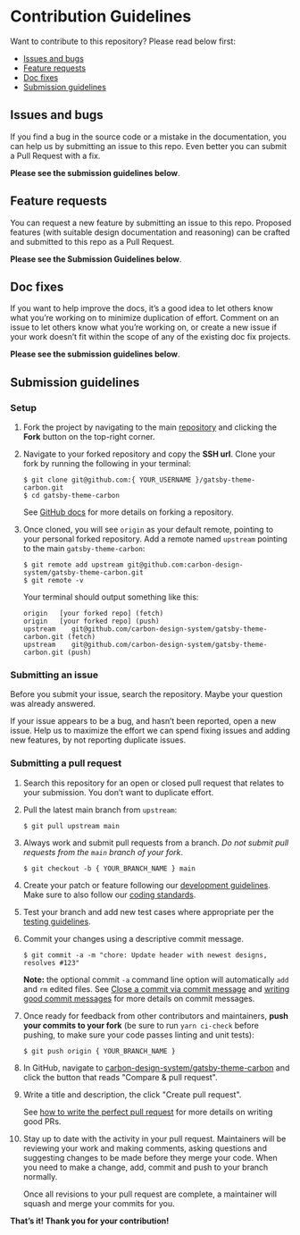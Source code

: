 # Contribution Guidelines

Want to contribute to this repository? Please read below first:

- [Issues and bugs](#issues-and-bugs)
- [Feature requests](#feature-requests)
- [Doc fixes](#doc-fixes)
- [Submission guidelines](#submission-guidelines)

## Issues and bugs

If you find a bug in the source code or a mistake in the documentation, you can
help us by submitting an issue to this repo. Even better you can submit a Pull
Request with a fix.

**Please see the submission guidelines below**.

## Feature requests

You can request a new feature by submitting an issue to this repo. Proposed
features (with suitable design documentation and reasoning) can be crafted and
submitted to this repo as a Pull Request.

**Please see the Submission Guidelines below**.

## Doc fixes

If you want to help improve the docs, it’s a good idea to let others know what
you’re working on to minimize duplication of effort. Comment on an issue to let
others know what you’re working on, or create a new issue if your work doesn’t
fit within the scope of any of the existing doc fix projects.

**Please see the submission guidelines below**.

## Submission guidelines

### Setup

1. Fork the project by navigating to the main
   [repository](https://github.com/carbon-design-system/gatsby-theme-carbon) and
   clicking the **Fork** button on the top-right corner.

2. Navigate to your forked repository and copy the **SSH url**. Clone your fork
   by running the following in your terminal:

   ```
   $ git clone git@github.com:{ YOUR_USERNAME }/gatsby-theme-carbon.git
   $ cd gatsby-theme-carbon
   ```

   See [GitHub docs](https://help.github.com/articles/fork-a-repo/) for more
   details on forking a repository.

3. Once cloned, you will see `origin` as your default remote, pointing to your
   personal forked repository. Add a remote named `upstream` pointing to the
   main `gatsby-theme-carbon`:

   ```
   $ git remote add upstream git@github.com:carbon-design-system/gatsby-theme-carbon.git
   $ git remote -v
   ```

   Your terminal should output something like this:

   ```
   origin	[your forked repo] (fetch)
   origin	[your forked repo] (push)
   upstream	   git@github.com/carbon-design-system/gatsby-theme-carbon.git (fetch)
   upstream	   git@github.com/carbon-design-system/gatsby-theme-carbon.git (push)
   ```

### Submitting an issue

Before you submit your issue, search the repository. Maybe your question was
already answered.

If your issue appears to be a bug, and hasn’t been reported, open a new issue.
Help us to maximize the effort we can spend fixing issues and adding new
features, by not reporting duplicate issues.

### Submitting a pull request

1. Search this repository for an open or closed pull request that relates to
   your submission. You don’t want to duplicate effort.

2. Pull the latest main branch from `upstream`:

   ```
   $ git pull upstream main
   ```

3. Always work and submit pull requests from a branch. _Do not submit pull
   requests from the `main` branch of your fork_.

   ```
   $ git checkout -b { YOUR_BRANCH_NAME } main
   ```

4. Create your patch or feature following our
   [development guidelines](/README.md#development). Make sure to also follow
   our [coding standards](#coding-standards).

5. Test your branch and add new test cases where appropriate per the
   [testing guidelines](#testing).

6. Commit your changes using a descriptive commit message.

   ```
   $ git commit -a -m "chore: Update header with newest designs, resolves #123"
   ```

   **Note:** the optional commit `-a` command line option will automatically
   `add` and `rm` edited files. See
   [Close a commit via commit message](https://help.github.com/articles/closing-issues-via-commit-messages/)
   and
   [writing good commit messages](https://github.com/erlang/otp/wiki/Writing-good-commit-messages)
   for more details on commit messages.

7. Once ready for feedback from other contributors and maintainers, **push your
   commits to your fork** (be sure to run `yarn ci-check` before pushing, to
   make sure your code passes linting and unit tests):

   ```
   $ git push origin { YOUR_BRANCH_NAME }
   ```

8. In GitHub, navigate to
   [carbon-design-system/gatsby-theme-carbon](https://github.com/carbon-design-system/gatsby-theme-carbon)
   and click the button that reads "Compare & pull request".

9. Write a title and description, the click "Create pull request".

   See
   [how to write the perfect pull request](https://github.com/blog/1943-how-to-write-the-perfect-pull-request)
   for more details on writing good PRs.

10. Stay up to date with the activity in your pull request. Maintainers will be
    reviewing your work and making comments, asking questions and suggesting
    changes to be made before they merge your code. When you need to make a
    change, add, commit and push to your branch normally.

    Once all revisions to your pull request are complete, a maintainer will
    squash and merge your commits for you.

**That’s it! Thank you for your contribution!**
